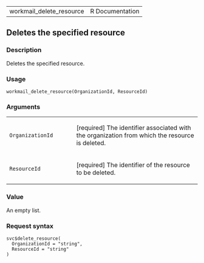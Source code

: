 <table style="width: 100%;">
<tbody>
<tr class="odd">
<td>workmail_delete_resource</td>
<td style="text-align: right;">R Documentation</td>
</tr>
</tbody>
</table>

## Deletes the specified resource

### Description

Deletes the specified resource.

### Usage

    workmail_delete_resource(OrganizationId, ResourceId)

### Arguments

<table>
<colgroup>
<col style="width: 35%" />
<col style="width: 65%" />
</colgroup>
<tbody>
<tr class="odd">
<td><code
id="workmail_delete_resource_:_OrganizationId">OrganizationId</code></td>
<td><p>[required] The identifier associated with the organization from
which the resource is deleted.</p></td>
</tr>
<tr class="even">
<td><code
id="workmail_delete_resource_:_ResourceId">ResourceId</code></td>
<td><p>[required] The identifier of the resource to be deleted.</p></td>
</tr>
</tbody>
</table>

### Value

An empty list.

### Request syntax

    svc$delete_resource(
      OrganizationId = "string",
      ResourceId = "string"
    )
